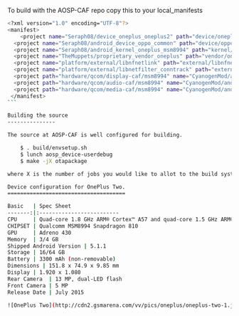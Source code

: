 To build with the AOSP-CAF repo copy this to your local_manifests
````bash
<?xml version="1.0" encoding="UTF-8"?>
<manifest>
    <project name="Seraph08/device_oneplus_oneplus2" path="device/oneplus/oneplus2" remote="github" revision="caf" />
  <project name="Seraph08/android_device_oppo_common" path="device/oppo/common" remote="github" revision="m6.0" />
  <project name="Seraph08/android_kernel_oneplus_msm8994" path="kernel/oneplus/msm8994" remote="github" revision="cm-13.0" />
  <project name="TheMuppets/proprietary_vendor_oneplus" path="vendor/oneplus" remote="github" revision="cm-13.0" />
  <project name="platform/external/libnfnetlink" path="external/libnfnetlink" remote="caf" revision="LA.BF64.1.2.2_rb4.41" />
  <project name="platform/external/libnetfilter_conntrack" path="external/libnetfilter_conntrack" remote="caf" revision="LA.BF64.1.2.2_rb4.41" />
  <project path="hardware/qcom/display-caf/msm8994" name="CyanogenMod/android_hardware_qcom_display" groups="pdk,qcom,qcom_display" remote="github" revision="cm-13.0-caf-8994" />
  <project path="hardware/qcom/audio-caf/msm8994" name="CyanogenMod/android_hardware_qcom_audio" groups="qcom,qcom_audio" remote="github" revision="cm-13.0-caf-8994" />
  <project path="hardware/qcom/media-caf/msm8994" name="CyanogenMod/android_hardware_qcom_media" groups="qcom" remote="github" revision="cm-13.0-caf-8994" />
 </manifest>
```

Building the source
---------------

The source at AOSP-CAF is well configured for building.

    $ . build/envsetup.sh
    $ lunch aosp_device-userdebug
    $ make -jX otapackage

where X is the number of jobs you would like to allot to the build system.

Device configuration for OnePlus Two.
=====================================

Basic   | Spec Sheet
-------:|:-------------------------
CPU     | Quad-core 1.8 GHz ARM® Cortex™ A57 and quad-core 1.5 GHz ARM® Cortex™ A53
CHIPSET | Qualcomm MSM8994 Snapdragon 810
GPU     | Adreno 430
Memory  | 3/4 GB
Shipped Android Version | 5.1.1
Storage | 16/64 GB
Battery | 3300 mAh (non-removable)
Dimensions | 151.8 x 74.9 x 9.85 mm
Display | 1.920 x 1.080
Rear Camera  | 13 MP, dual-LED flash
Front Camera | 5 MP
Release Date | July 2015

![OnePlus Two](http://cdn2.gsmarena.com/vv/pics/oneplus/oneplus-two-1.jpg "OnePlus Two")
